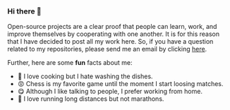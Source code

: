 ### Hi there 👋

Open-source projects are a clear proof that people can learn, work, and improve themselves by cooperating with one another. It is for this reason that I have decided to post all my work here. So, if you have a question related to my repositories, please send me an email by clicking [here](mailto:kryekuzhinieri@gmail.com). 

Further, here are some **fun** facts about me:

- :cookie: I love cooking but I hate washing the dishes.
- :rage: Chess is my favorite game until the moment I start loosing matches.
- :yum:	Although I like talking to people, I prefer working from home.
- :runner: I love running long distances but not marathons. 





